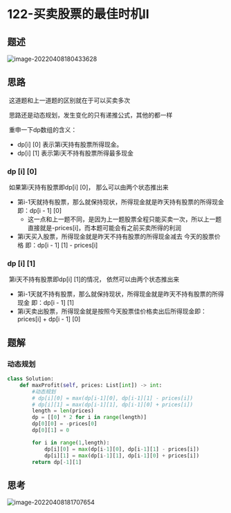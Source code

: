 # 122-买卖股票的最佳时机Ⅱ

## 题述

![image-20220408180433628](https://happygoing.oss-cn-beijing.aliyuncs.com/img/image-20220408180433628.png)

## 思路

​	这道题和上一道题的区别就在于可以买卖多次

​	思路还是动态规划，发生变化的只有递推公式，其他的都一样

​	重申一下dp数组的含义：

- dp[i] [0] 表示第i天持有股票所得现金。
- dp[i] [1] 表示第i天不持有股票所得最多现金

### dp [i] [0]

​	如果第i天持有股票即dp[i] [0]， 那么可以由两个状态推出来

- 第i-1天就持有股票，那么就保持现状，所得现金就是昨天持有股票的所得现金 即：dp[i - 1] [0]
  - 这一点和上一题不同，是因为上一题股票全程只能买卖一次，所以上一题直接就是-prices[i]，而本题可能会有之前买卖所得的利润
- 第i天买入股票，所得现金就是昨天不持有股票的所得现金减去 今天的股票价格 即：dp[i - 1] [1] - prices[i]

### dp [i] [1]

​	第i天不持有股票即dp[i] [1]的情况， 依然可以由两个状态推出来

- 第i-1天就不持有股票，那么就保持现状，所得现金就是昨天不持有股票的所得现金 即：dp[i - 1] [1]
- 第i天卖出股票，所得现金就是按照今天股票佳价格卖出后所得现金即：prices[i] + dp[i - 1] [0]

## 题解

### 动态规划

```python
class Solution:
    def maxProfit(self, prices: List[int]) -> int:
        #动态规划
        # dp[i][0] = max(dp[i-1][0], dp[i-1][1] - prices[i])
        # dp[i][1] = max(dp[i-1][1], dp[i-1][0] + prices[i])
        length = len(prices)
        dp = [[0] * 2 for i in range(length)]
        dp[0][0] = -prices[0]
        dp[0][1] = 0

        for i in range(1,length):
            dp[i][0] = max(dp[i-1][0], dp[i-1][1] - prices[i])
            dp[i][1] = max(dp[i-1][1], dp[i-1][0] + prices[i])
        return dp[-1][1]
```



## 思考

![image-20220408181707654](https://happygoing.oss-cn-beijing.aliyuncs.com/img/image-20220408181707654.png)